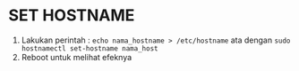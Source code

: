 # SET HOSTNAME
1.	Lakukan perintah : `echo nama_hostname > /etc/hostname` ata dengan `sudo hostnamectl set-hostname nama_host`
2.	Reboot untuk melihat efeknya
